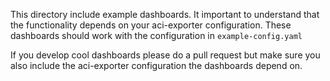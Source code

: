 This directory include example dashboards. It important to understand that the functionality depends 
on your aci-exporter configuration. 
These dashboards should work with the configuration in `example-config.yaml`

If you develop cool dashboards please do a pull request but make sure you also include the aci-exporter configuration
the dashboards depend on.
